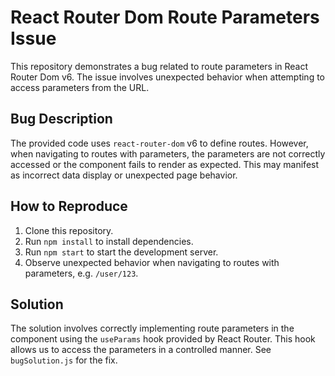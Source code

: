 # React Router Dom Route Parameters Issue

This repository demonstrates a bug related to route parameters in React Router Dom v6.  The issue involves unexpected behavior when attempting to access parameters from the URL.

## Bug Description

The provided code uses `react-router-dom` v6 to define routes.  However, when navigating to routes with parameters, the parameters are not correctly accessed or the component fails to render as expected. This may manifest as incorrect data display or unexpected page behavior.

## How to Reproduce

1. Clone this repository.
2. Run `npm install` to install dependencies.
3. Run `npm start` to start the development server.
4. Observe unexpected behavior when navigating to routes with parameters, e.g. `/user/123`.

## Solution

The solution involves correctly implementing route parameters in the component using the `useParams` hook provided by React Router. This hook allows us to access the parameters in a controlled manner.  See `bugSolution.js` for the fix.

